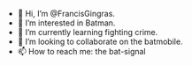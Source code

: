 - 👋 Hi, I’m @FrancisGingras.
- 👀 I’m interested in Batman.
- 🌱 I’m currently learning fighting crime.
- 💞️ I’m looking to collaborate on the batmobile.
- 📫 How to reach me: the bat-signal

<!---
FrancisGingras/FrancisGingras is a ✨ special ✨ repository because its `README.md` (this file) appears on your GitHub profile.
You can click the Preview link to take a look at your changes.
--->
